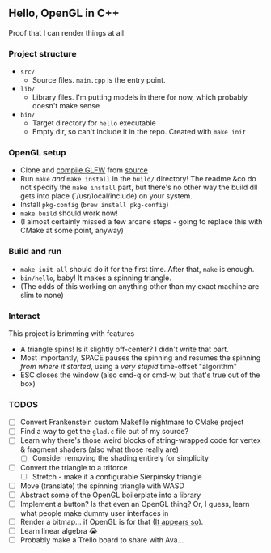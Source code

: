 ## Hello, OpenGL in C++
Proof that I can render things at all

### Project structure

- `src/`
    - Source files. `main.cpp` is the entry point.
- `lib/`
    - Library files. I'm putting models in there for now, which probably doesn't make sense
- `bin/`
    - Target directory for `hello` executable
    - Empty dir, so can't include it in the repo. Created with `make init`
### OpenGL setup
- Clone and [compile GLFW](https://www.glfw.org/docs/latest/compile.html) from [source](https://github.com/glfw/glfw)
- Run `make` _and_ `make install` in the `build/` directory! The readme &co do not specify the `make install` part, but there's no other way the build dll gets into place (`/usr/local/include) on your system.
- Install `pkg-config` (`brew install pkg-config`)
- `make build` should work now!
- (I almost certainly missed a few arcane steps - going to replace this with CMake at some point, anyway)

### Build and run
- `make init all` should do it for the first time. After that, `make` is enough.
- `bin/hello`, baby! It makes a spinning triangle.
- (The odds of this working on anything other than my exact machine are slim to none)

### Interact
This project is brimming with features
- A triangle spins! Is it slightly off-center? I didn't write that part.
- Most importantly, SPACE pauses the spinning and resumes the spinning _from where it started_, using a _very stupid_ time-offset "algorithm"
- ESC closes the window (also cmd-q or cmd-w, but that's true out of the box)

### TODOS
- [ ] Convert Frankenstein custom Makefile nightmare to CMake project
- [ ] Find a way to get the `glad.c` file out of my source?
- [ ] Learn why there's those weird blocks of string-wrapped code for vertex & fragment shaders (also what those really are)
    - [ ] Consider removing the shading entirely for simplicity
- [ ] Convert the triangle to a triforce
    - [ ] Stretch - make it a configurable Sierpinsky triangle
- [ ] Move (translate) the spinning triangle with WASD
- [ ] Abstract some of the OpenGL boilerplate into a library
- [ ] Implement a button? Is that even an OpenGL thing? Or, I guess, learn what people make dummy user interfaces in
- [ ] Render a bitmap... if OpenGL is for that ([It appears so](https://users.polytech.unice.fr/~buffa/cours/synthese_image/DOCS/redbookSliced1.2ps+pdf/chapterVIII.pdf)).
- [ ] Learn linear algebra 😭
- [ ] Probably make a Trello board to share with Ava...
